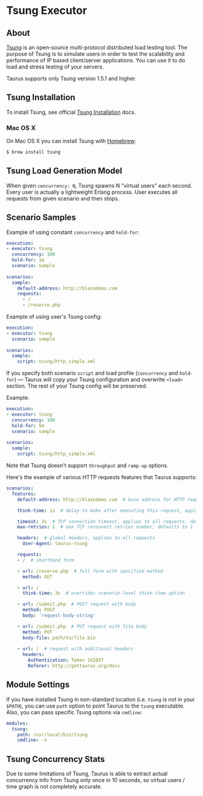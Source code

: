 # Tsung Executor

## About

[Tsung](https://tsung.erlang-projects.org/) is an open-source multi-protocol distributed load testing tool.
The purpose of Tsung is to simulate users in order to test the scalability and performance of IP based client/server
applications. You can use it to do load and stress testing of your servers.

Taurus supports only Tsung version 1.5.1 and higher.

## Tsung Installation

To install Tsung, see official [Tsung Installation](https://tsung.erlang-projects.org/user_manual/installation.html) docs.

### Mac OS X

On Mac OS X you can install Tsung with [Homebrew](https://brew.sh/):
```bash
$ brew install tsung
```

## Tsung Load Generation Model

When given `concurrency: N`, Tsung spawns N "virtual users" each second. Every user is actually a lightweight Erlang
process. User executes all requests from given scenario and then stops.

## Scenario Samples

Example of using constant `concurrency` and `hold-for`:
```yaml
execution:
- executor: tsung
  concurrency: 100
  hold-for: 1m
  scenario: sample
  
scenarios:
  sample:
    default-address: http://blazedemo.com
    requests:
      - /
      - /reserve.php
```

Example of using user's Tsung config:
```yaml
execution:
- executor: tsung
  scenario: sample
   
scenarios:
  sample:
    script: tsung/http_simple.xml
```

If you specify both scenario `script` and load profile (`concurrency` and `hold-for`) — Taurus will copy your Tsung
configuration and overwrite `<load>` section. The rest of your Tsung config will be preserved.

Example:
```yaml
execution:
- executor: tsung
  concurrency: 100
  hold-for: 5m
  scenario: sample
  
scenarios:
  sample:
    script: tsung/http_simple.xml
```

Note that Tsung doesn't support `throughput` and `ramp-up` options.

Here's the example of various HTTP requests features that Taurus supports:

```yaml
scenarios:
  features:
    default-address: http://blazedemo.com  # base address for HTTP requests

    think-time: 1s  # delay to make after executing this request, applies to all requests, default value is 0

    timeout: 3s  # TCP connection timeout, applies to all requests, defaults value is infinity
    max-retries: 1  # max TCP reconnect retries number, defaults to 1

    headers:  # global headers, applies to all requests
      User-Agent: taurus-tsung

    requests:
    - /  # shorthand form

    - url: /reserve.php  # full form with specified method
      method: GET

    - url: /
      think-time: 3s  # overrides scenario-level think-time option

    - url: /submit.php  # POST request with body
      method: POST
      body: 'request-body-string'

    - url: /submit.php  # PUT request with file body
      method: PUT
      body-file: path/to/file.bin
      
    - url: /  # request with additional headers
      headers:
        Authentication: Token 142857
        Referer: http://gettaurus.org/docs
```

## Module Settings

If you have installed Tsung in non-standard location (i.e. `tsung` is not in your `$PATH`), you can use `path` option
to point Taurus to the `tsung` executable. Also, you can pass specific Tsung options via `cmdline`:

```yaml
modules:
  tsung:
    path: /usr/local/bin/tsung
    cmdline: -n
```

## Tsung Concurrency Stats

Due to some limitations of Tsung, Taurus is able to extract actual concurrency info from Tsung only once in 10 seconds,
so virtual users / time graph is not completely accurate.
